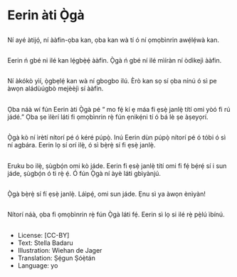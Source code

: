 # Eerin àti Ọ̀gà

##
Ní ayé àtijọ́, ní ààfin-ọba kan, ọba kan wà tí ó ní ọmọbìnrin awẹ́lẹ́wà kan.

##
Eerin ń gbé ni ilé kan lẹ́gbẹ̀ẹ́ ààfin. Ọ̀gà ń gbé ní ilé mìíràn ní òdìkejì ààfin.

##
Ní àkókò yìí, ọ̀gbẹlẹ́ kan wà ní gbogbo ilú. Èrò kan sọ sí ọba nínú ó sì pe àwọn aládùúgbò mejèèjì sí ààfin.

##
Ọba náà wí fún Eerin àti Ọ̀gà pé “ mo fẹ́ kí ẹ máa fi ẹsẹ̀ janlẹ̀ títí omi yòó fi rú jádé.” Ọba ṣe ìlèrí láti fi ọmọbìnrin rẹ̀ fún ẹnikẹ́ni tí ó bá lè ṣe àṣeyọrí.

##
Ọ̀gà kò ní ìrètí nítorí pé ó kéré púpọ̀. Inú Eerin dùn púpọ̀ nítorí pé ó tóbi ó sì ní agbára. Eerin lọ sí orí ilẹ̀, ó sì bẹ̀rẹ̀ sí fi ẹsẹ̀ janlẹ̀.

##
Eruku bo ilẹ̀, ṣùgbọ́n omi kò jáde. Eerin fi ẹsẹ̀ janlẹ̀ títí omi fi fẹ́ bẹ́rẹ́ sí i sun jáde, ṣùgbọ́n ó ti rẹ̀ ẹ́. Ó fún Ọ̀gà ní àyè láti gbìyànjú.

##
Ọ̀gà bẹ̀rẹ̀ sí fí ẹsẹ̀ janlẹ̀. Láìpẹ́, omi sun jáde. Ẹnu sì ya àwọn ènìyàn!

##
Nítorí náà, ọba fi ọmọbìnrin rẹ̀ fún Ọ̀gà láti fẹ́. Eerin sì lọ si ilé rẹ̀ pẹ̀lú ìbínú.

##
* License: [CC-BY]
* Text: Stella Badaru
* Illustration: Wiehan de Jager
* Translation: Ṣẹ́gun Ṣóẹ̀tán
* Language: yo
